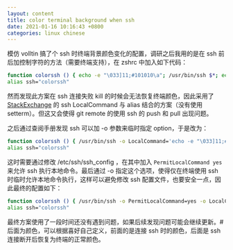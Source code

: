 ```yaml
---
layout: content
title: color terminal background when ssh
date: 2021-01-16 10:16:43 +0800
categories: linux chinese
---
```


模仿 volltin 搞了个 ssh 时终端背景颜色变化的配置，调研之后我用的是在 ssh 前后加控制字符的方法（需要终端支持），在 zshrc 中加入如下代码：
<!--more-->

```sh
function colorssh () { echo -e "\033]11;#101010\a"; /usr/bin/ssh $*; echo -e "\033]11;#182C36\a" }
alias ssh="colorssh"
```
然而发现此方案在 ssh 连接失败 kill 的时候会无法恢复终端颜色，因此采用了 [StackExchange](https://superuser.com/a/603910) 的 ssh LocalCommand 与 alias 结合的方案（没有使用 setterm）。但这又会使得 git remote 的使用 ssh 的 push 和 pull 出现问题。

之后通过查阅手册发现 ssh 可以加 -o 参数来临时指定 option，于是改为：

```sh
function colorssh () { /usr/bin/ssh -o LocalCommand='echo -e "\033]11;#101010\a"' $*; echo -e "\033]11;#182C36\a" }
alias ssh="colorssh"
```

这时需要通过修改 /etc/ssh/ssh_config ，在其中加入 `PermitLocalCommand yes` 来允许 ssh 执行本地命令。最后通过 -o 指定这个选项，使得仅在终端使用 ssh 时临时允许本地命令执行，这样可以避免修改 ssh 配置文件，也要安全一点，因此最终的配置如下：

```sh
function colorssh () { /usr/bin/ssh -o PermitLocalCommand=yes -o LocalCommand='echo -e "\033]11;#101010\a"' $*; echo -e "\033]11;#182C36\a" }
alias ssh="colorssh"
```

最终方案使用了一段时间还没有遇到问题，如果后续发现问题可能会继续更新。# 后面为颜色，可以根据喜好自己定义，前面的是连接 ssh 时的颜色，后面是 ssh 连接断开后恢复为终端的正常颜色。
